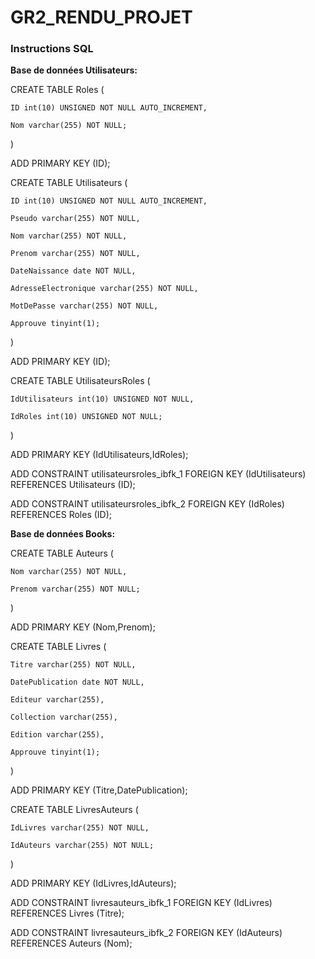 # GR2_RENDU_PROJET


### Instructions SQL

**Base de données Utilisateurs:**

  CREATE TABLE Roles (

    ID int(10) UNSIGNED NOT NULL AUTO_INCREMENT,

    Nom varchar(255) NOT NULL;
  ) 

  ADD PRIMARY KEY (ID);

  CREATE TABLE Utilisateurs (

    ID int(10) UNSIGNED NOT NULL AUTO_INCREMENT,

    Pseudo varchar(255) NOT NULL,

    Nom varchar(255) NOT NULL,

    Prenom varchar(255) NOT NULL,

    DateNaissance date NOT NULL,

    AdresseElectronique varchar(255) NOT NULL,

    MotDePasse varchar(255) NOT NULL,

    Approuve tinyint(1);
  ) 

ADD PRIMARY KEY (ID);

CREATE TABLE UtilisateursRoles (

    IdUtilisateurs int(10) UNSIGNED NOT NULL,

    IdRoles int(10) UNSIGNED NOT NULL;
  
) 

  ADD PRIMARY KEY (IdUtilisateurs,IdRoles);
  
  ADD CONSTRAINT utilisateursroles_ibfk_1 FOREIGN KEY (IdUtilisateurs) REFERENCES Utilisateurs (ID);
  
  ADD CONSTRAINT utilisateursroles_ibfk_2 FOREIGN KEY (IdRoles) REFERENCES Roles (ID);


**Base de données Books:**

  CREATE TABLE Auteurs (

    Nom varchar(255) NOT NULL,

    Prenom varchar(255) NOT NULL;

  ) 

ADD PRIMARY KEY (Nom,Prenom);


  CREATE TABLE Livres (

    Titre varchar(255) NOT NULL,

    DatePublication date NOT NULL,

    Editeur varchar(255),

    Collection varchar(255),

    Edition varchar(255),

    Approuve tinyint(1);

  ) 

ADD PRIMARY KEY (Titre,DatePublication);


  CREATE TABLE LivresAuteurs (

    IdLivres varchar(255) NOT NULL,

    IdAuteurs varchar(255) NOT NULL;

  ) 

  ADD PRIMARY KEY (IdLivres,IdAuteurs);
  
  ADD CONSTRAINT livresauteurs_ibfk_1 FOREIGN KEY (IdLivres) REFERENCES Livres (Titre);
  
  ADD CONSTRAINT livresauteurs_ibfk_2 FOREIGN KEY (IdAuteurs) REFERENCES Auteurs (Nom);
